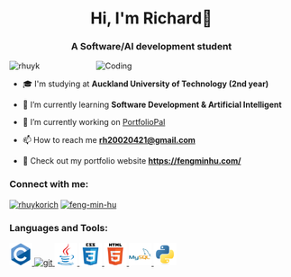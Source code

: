 <h1 align="center">Hi, I'm Richard👋</h1>
<h3 align="center">A Software/AI development student</h3>
<img align="right" alt="Coding" width="350" src="https://media.tenor.com/Q25_LpJSVvsAAAAC/pepe-toast.gif">

<p align="left"> <img src="https://komarev.com/ghpvc/?username=rhuyk&label=Profile%20views&color=636363&style=flat" alt="rhuyk" /> </p>

- 🎓 I'm studying at **Auckland University of Technology (2nd year)**

- 🌱 I’m currently learning **Software Development & Artificial Intelligent**

- 🔭 I’m currently working on [PortfolioPal]([https://github.com/ErickLao123/2023-S2-51-AIVestor])

- 📫 How to reach me **rh20020421@gmail.com**

- 🪪 Check out my portfolio website **https://fengminhu.com/**

<h3 align="left">Connect with me:</h3>
<p align="left">
<a href="https://twitter.com/rhuykorich" target="blank"><img align="center" src="https://raw.githubusercontent.com/rahuldkjain/github-profile-readme-generator/master/src/images/icons/Social/twitter.svg" alt="rhuykorich" height="30" width="40" /></a>
<a href="https://linkedin.com/in/feng-min-hu" target="blank"><img align="center" src="https://raw.githubusercontent.com/rahuldkjain/github-profile-readme-generator/master/src/images/icons/Social/linked-in-alt.svg" alt="feng-min-hu" height="30" width="40" /></a>
</p>

<h3 align="left">Languages and Tools:</h3>
<p align="left"> <a href="https://www.cprogramming.com/" target="_blank" rel="noreferrer"> <img src="https://raw.githubusercontent.com/devicons/devicon/master/icons/c/c-original.svg" alt="c" width="40" height="40"/> </a> <a href="https://git-scm.com/" target="_blank" rel="noreferrer"> <img src="https://www.vectorlogo.zone/logos/git-scm/git-scm-icon.svg" alt="git" width="40" height="40"/> </a> <a href="https://www.java.com" target="_blank" rel="noreferrer"> <img src="https://raw.githubusercontent.com/devicons/devicon/master/icons/java/java-original.svg" alt="java" width="40" height="40"/> </a> <a href="https://www.w3schools.com/css/" target="_blank" rel="noreferrer"> <img src="https://raw.githubusercontent.com/devicons/devicon/master/icons/css3/css3-original-wordmark.svg" alt="css3" width="40" height="40"/> </a> <a href="https://www.w3.org/html/" target="_blank" rel="noreferrer"> <img src="https://raw.githubusercontent.com/devicons/devicon/master/icons/html5/html5-original-wordmark.svg" alt="html5" width="40" height="40"/> </a> <a href="https://www.mysql.com/" target="_blank" rel="noreferrer"> <img src="https://raw.githubusercontent.com/devicons/devicon/master/icons/mysql/mysql-original-wordmark.svg" alt="mysql" width="40" height="40"/> </a> <a href="https://www.python.org" target="_blank" rel="noreferrer"> <img src="https://raw.githubusercontent.com/devicons/devicon/master/icons/python/python-original.svg" alt="python" width="40" height="40"/> </a> </p>

